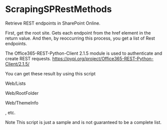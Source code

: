 # ScrapingSPRestMethods
Retrieve REST endpoints in SharePoint Online.

First, get the root site. Gets each endpoint from the href element in the return value. And then, by reoccurring this process, you get a list of Rest endpoints.

The Office365-REST-Python-Client 2.1.5 module is used to authenticate and create REST requests.
https://pypi.org/project/Office365-REST-Python-Client/2.1.5/

You can get these result by using this script


Web/Lists

Web/RootFolder

Web/ThemeInfo

, etc.


Note
This script is just a sample and is not guaranteed to be a complete list.
